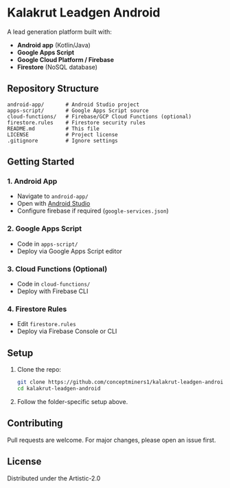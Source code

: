 # Kalakrut Leadgen Android

A lead generation platform built with:
- **Android app** (Kotlin/Java)
- **Google Apps Script**
- **Google Cloud Platform / Firebase**
- **Firestore** (NoSQL database)

## Repository Structure

```
android-app/       # Android Studio project
apps-script/       # Google Apps Script source
cloud-functions/   # Firebase/GCP Cloud Functions (optional)
firestore.rules    # Firestore security rules
README.md          # This file
LICENSE            # Project license
.gitignore         # Ignore settings
```

## Getting Started

### 1. Android App
- Navigate to `android-app/`
- Open with [Android Studio](https://developer.android.com/studio)
- Configure firebase if required (`google-services.json`)

### 2. Google Apps Script
- Code in `apps-script/`
- Deploy via Google Apps Script editor

### 3. Cloud Functions (Optional)
- Code in `cloud-functions/`
- Deploy with Firebase CLI

### 4. Firestore Rules
- Edit `firestore.rules`
- Deploy via Firebase Console or CLI

## Setup

1. Clone the repo:
    ```sh
    git clone https://github.com/conceptminers1/kalakrut-leadgen-android.git
    cd kalakrut-leadgen-android
    ```

2. Follow the folder-specific setup above.

## Contributing

Pull requests are welcome. For major changes, please open an issue first.

## License

Distributed under the Artistic-2.0
